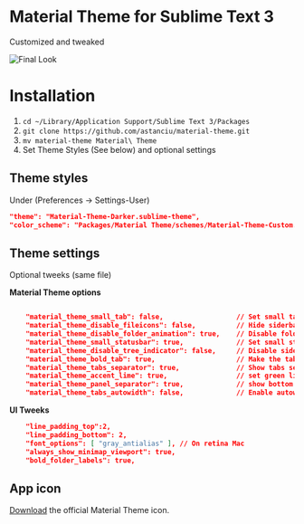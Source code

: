 # Material Theme for Sublime Text 3
Customized and tweaked 

![Final Look](http://i.imgur.com/g710y2Q.png)

# Installation
1. `cd ~/Library/Application Support/Sublime Text 3/Packages`
2. `git clone https://github.com/astanciu/material-theme.git`
3. `mv material-theme Material\ Theme`
4. Set Theme Styles (See below) and optional settings

## Theme styles
Under (Preferences -> Settings-User)

```json
"theme": "Material-Theme-Darker.sublime-theme",
"color_scheme": "Packages/Material Theme/schemes/Material-Theme-Custom.tmTheme",
```


## Theme settings
Optional tweeks (same file)

**Material Theme options**
```json

    "material_theme_small_tab": false,                  // Set small tabs
    "material_theme_disable_fileicons": false,          // Hide siderbar file type icons
    "material_theme_disable_folder_animation": true,    // Disable folder animation
    "material_theme_small_statusbar": true,             // Set small status bar
    "material_theme_disable_tree_indicator": false,     // Disable sidebar file indicator
    "material_theme_bold_tab": true,                    // Make the tab labels bolder
    "material_theme_tabs_separator": true,              // Show tabs separator
    "material_theme_accent_lime": true,                 // set green lime accent color
    "material_theme_panel_separator": true,             // show bottom panel separator
    "material_theme_tabs_autowidth": false,             // Enable autowidth for tabs
```


**UI Tweeks**

```json
    "line_padding_top":2,
    "line_padding_bottom": 2,
    "font_options": [ "gray_antialias" ], // On retina Mac
    "always_show_minimap_viewport": true,
    "bold_folder_labels": true,
```

## App icon

[Download](https://dribbble.com/shots/2104476-Material-Theme-for-Sublime-Text-3/attachments/380650) the official Material Theme icon.


